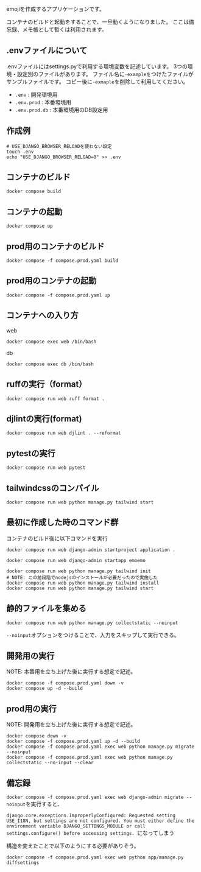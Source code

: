 emojiを作成するアプリケーションです。

コンテナのビルドと起動をすることで、一旦動くようになりました。
ここは備忘録、メモ帳として暫くは利用されます。

## .envファイルについて

.envファイルにはsettings.pyで利用する環境変数を記述しています。
3つの環境・設定別のファイルがあります。
ファイル名に`-exampleを`つけたファイルがサンプルファイルです。
コピー後に`-exmaple`を削除して利用してください。

* `.env` : 開発環境用
* `.env.prod` : 本番環境用
* `.env.prod.db` : 本番環境用のDB設定用

## 作成例

```shell
# USE_DJANGO_BROWSER_RELOADを使わない設定
touch .env
echo "USE_DJANGO_BROWSER_RELOAD=0" >> .env
```

## コンテナのビルド

```shell
docker compose build
```

## コンテナの起動

```shell
docker compose up
```

## prod用のコンテナのビルド

```shell
docker compose -f compose.prod.yaml build
```

## prod用のコンテナの起動

```shell
docker compose -f compose.prod.yaml up
```


## コンテナへの入り方

web
```shell
docker compose exec web /bin/bash
```

db
```shell
docker compose exec db /bin/bash
```

## ruffの実行（format）

```shell
docker compose run web ruff format .
```

## djlintの実行(format)

```shell
docker compose run web djlint . --reformat
```

## pytestの実行

```shell
docker compose run web pytest
```

## tailwindcssのコンパイル

```shell
docker compose run web python manage.py tailwind start
```

## 最初に作成した時のコマンド群

コンテナのビルド後に以下コマンドを実行

```shell
docker compose run web django-admin startproject application .
```

```shell
docker compose run web django-admin startapp emoemo
```

```shell
docker compose run web python manage.py tailwind init
# NOTE: この前段階でnodejsのインストールが必要だったので実施した
docker compose run web python manage.py tailwind install
docker compose run web python manage.py tailwind start
```

## 静的ファイルを集める

```shell
docker compose run web python manage.py collectstatic --noinput
```

`--noinput`オプションをつけることで、入力をスキップして実行できる。

## 開発用の実行

NOTE: 本番用を立ち上げた後に実行する想定で記述。

```shell
docker compose -f compose.prod.yaml down -v
docker compose up -d --build

```


## prod用の実行

NOTE: 開発用を立ち上げた後に実行する想定で記述。

```shell
docker compose down -v
docker compose -f compose.prod.yaml up -d --build
docker compose -f compose.prod.yaml exec web python manage.py migrate --noinput
docker compose -f compose.prod.yaml exec web python manage.py collectstatic --no-input --clear

```
## 備忘録

`docker compose -f compose.prod.yaml exec web django-admin migrate --noinput`を実行すると、

`django.core.exceptions.ImproperlyConfigured: Requested setting USE_I18N, but settings are not configured. You must either define the environment variable DJANGO_SETTINGS_MODULE or call settings.configure() before accessing settings. `になってしまう

構造を変えたことで以下のようにする必要がありそう。


```
docker compose -f compose.prod.yaml exec web python app/manage.py diffsettings
```
